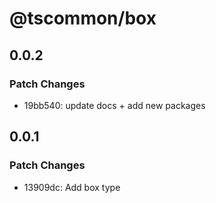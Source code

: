 # @tscommon/box

## 0.0.2

### Patch Changes

- 19bb540: update docs + add new packages

## 0.0.1

### Patch Changes

- 13909dc: Add box type
